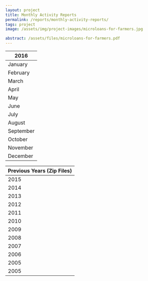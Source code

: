 ```yaml
---
layout: project
title: Monthly Activity Reports
permalink: /reports/monthly-activity-reports/
tags: project
image: /assets/img/project-images/microloans-for-farmers.jpg

abstract: /assets/files/microloans-for-farmers.pdf
---
```


| 2016      |
|-----------|
| January   |
| February  |
| March     |
| April     |
| May       |
| June      |
| July      |
| August    |
| September |
| October   |
| November  |
| December  |

| Previous Years (Zip Files)     |
|-----------|
| 2015    |
| 2014  |
| 2013     |
| 2012    |
| 2011       |
| 2010      |
| 2009     |
| 2008    |
| 2007 |
| 2006   |
| 2005  |
| 2005  |


